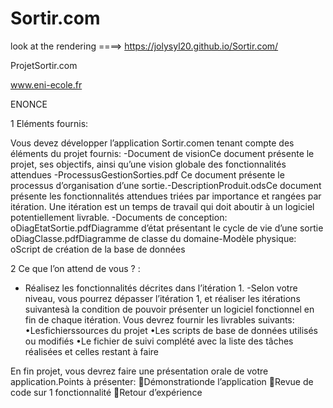 # Sortir.com

look at the rendering ====> https://jolysyl20.github.io/Sortir.com/


ProjetSortir.com

www.eni-ecole.fr

ENONCE 

1 Eléments fournis: 

Vous devez développer l’application Sortir.comen tenant compte des éléments du projet fournis: 
-Document de visionCe document présente le projet, ses objectifs, ainsi qu’une vision globale des fonctionnalités attendues
-ProcessusGestionSorties.pdf Ce document présente le processus d’organisation d’une sortie.-DescriptionProduit.odsCe   document   présente   les   fonctionnalités   attendues   triées   par importance  et  rangées  par  itération. Une  itération  est  un  temps  de travail qui doit aboutir à un logiciel potentiellement livrable.
-Documents de conception: 
        oDiagEtatSortie.pdfDiagramme d’état présentant le cycle de vie d’une sortie
        oDiagClasse.pdfDiagramme de classe du domaine-Modèle physique: oScript de création de la base de données

2 Ce que l’on attend de vous ? :

- Réalisez les fonctionnalités décrites dans l’itération 1.
-Selon votre niveau, vous pourrez dépasser l’itération 1, et réaliser les itérations suivantesà la condition de pouvoir présenter un logiciel fonctionnel en fin de chaque itération.
Vous devrez fournir les livrables suivants: 
  •Lesfichierssources du projet 
  •Les scripts de base de données utilisés ou modifiés
  •Le fichier de suivi complété avec la liste des tâches réalisées et celles restant à faire

En fin projet, vous devrez faire une présentation orale de votre application.Points à présenter: 
    Démonstrationde l’application
    Revue de code sur 1 fonctionnalité 
    Retour d’expérience 

